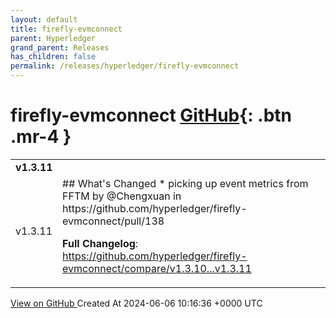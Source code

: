 ```yaml
---
layout: default
title: firefly-evmconnect
parent: Hyperledger
grand_parent: Releases
has_children: false
permalink: /releases/hyperledger/firefly-evmconnect
---
```


# firefly-evmconnect <span class="fs-3 right-align">[GitHub](https://github.com/hyperledger/firefly-evmconnect){: .btn .mr-4 }</span>


<div>
    <table>
        <tr>
            <td colspan="2">
                <b>
                    v1.3.11
                </b>
            </td>
        </tr>
        <tr>
            <td>
                <span class="chip">
                    v1.3.11
                </span>
            </td>
            <td>
                ## What's Changed
* picking up event metrics from FFTM by @Chengxuan in https://github.com/hyperledger/firefly-evmconnect/pull/138


**Full Changelog**: https://github.com/hyperledger/firefly-evmconnect/compare/v1.3.10...v1.3.11
            </td>
        </tr>
    </table>
    <a href="https://github.com/hyperledger/firefly-evmconnect/releases/tag/v1.3.11" class=".btn">
        View on GitHub
    </a>
    <span class="right-align">
        Created At 2024-06-06 10:16:36 +0000 UTC
    </span>
</div>

